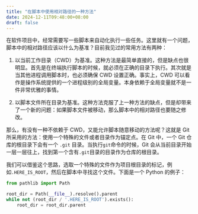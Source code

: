 ```yaml
---
title: "在脚本中使用相对路径的一种方法"
date: 2024-12-11T09:48:00+08:00
draft: false
---
```


在软件项目中，经常需要写一些脚本来自动化执行一些任务。这里就有一个问题，脚本中的相对路径应该以什么为基准？目前我见过的常用方法有两种：

1. 以当前工作目录（CWD）为基准。这种方法是最简单直接的，但是缺点也很明显。首先是在终端执行脚本的时候，就必须在正确的目录下执行。其次就是当其他进程调用脚本时，也必须确保 CWD 设置正确。事实上，CWD 可以看作是操作系统提供的一个进程级别的全局变量。本身依赖于全局变量就不是一件非常优雅的事情。

2. 以脚本文件所在目录为基准。这种方法克服了上一种方法的缺点，但是却带来了一个新的问题：如果脚本文件被移动，那么脚本中的相对路径也要随之修改。

那么，有没有一种不依赖于 CWD，又能允许脚本随意移动的方法呢？这就是 Git 所采用的方法：使用一个特殊的文件或者目录作为锚定点。在 Git 中，一个 Git 仓库的根目录下会有一个 `.git` 目录。当执行`git`命令的时候，Git 会从当前目录开始一层一层往上，找到第一个含有`.git`目录的目录作为仓库的根目录。

我们可以借鉴这个思路，选取一个特殊的文件作为项目根目录的标记，例如`.HERE_IS_ROOT`，然后在脚本中寻找这个文件。下面是一个 Python 的例子：

```python
from pathlib import Path

root_dir = Path(__file__).resolve().parent
while not (root_dir / '.HERE_IS_ROOT').exists():
    root_dir = root_dir.parent
```
